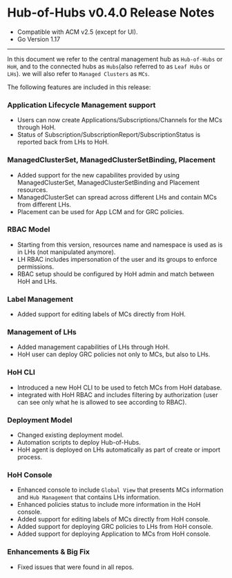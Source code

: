 Hub-of-Hubs v0.4.0 Release Notes
================================

* Compatible with ACM v2.5 (except for UI). 
* Go Version 1.17

----
In this document we refer to the central management hub as `Hub-of-Hubs` or `HoH`, and to the connected hubs as 
`Hubs`(also referred to as `Leaf Hubs` or `LHs`). we will also refer to `Managed Clusters` as `MCs`.

The following features are included in this release:

### Application Lifecycle Management support
* Users can now create Applications/Subscriptions/Channels for the MCs through HoH.
* Status of Subscription/SubscriptionReport/SubscriptionStatus is reported back from LHs to HoH.

### ManagedClusterSet, ManagedClusterSetBinding, Placement
* Added support for the new capabilites provided by using ManagedClusterSet, ManagedClusterSetBinding and Placement resources.
* ManagedClusterSet can spread across different LHs and contain MCs from different LHs.
* Placement can be used for App LCM and for GRC policies.

### RBAC Model
* Starting from this version, resources name and namespace is used as is in LHs (not manipulated anymore).
* LH RBAC includes impersonation of the user and its groups to enforce permissions.
* RBAC setup should be configured by HoH admin and match between HoH and LHs.

### Label Management
* Added support for editing labels of MCs directly from HoH.

### Management of LHs
* Added management capabilities of LHs through HoH.
* HoH user can deploy GRC policies not only to MCs, but also to LHs.

### HoH CLI
* Introduced a new HoH CLI to be used to fetch MCs from HoH database.
* integrated with HoH RBAC and includes filtering by authorization (user can see only what he is allowed to see according to RBAC). 

### Deployment Model
* Changed existing deployment model.
* Automation scripts to deploy Hub-of-Hubs.
* HoH agent is deployed on LHs automatically as part of create or import process.

### HoH Console
* Enhanced console to include `Global View` that presents MCs information and `Hub Management` that contains LHs information.
* Enhanced policies status to include more information in the HoH console.
* Added support for editing labels of MCs directly from HoH console.
* Added support for deploying GRC policies to LHs from HoH console.
* Added support for deploying Application to MCs from HoH console.

### Enhancements & Big Fix
* Fixed issues that were found in all repos.

